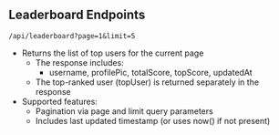 ## Leaderboard Endpoints


`/api/leaderboard?page=1&limit=5`
- Returns the list of top users for the current page
    - The response includes:
        - username, profilePic, totalScore, topScore, updatedAt
    - The top-ranked user (topUser) is returned separately in the response
- Supported features:
    - Pagination via page and limit query parameters
    - Includes last updated timestamp (or uses now() if not present)
